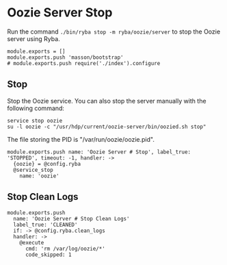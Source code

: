 
# Oozie Server Stop

Run the command `./bin/ryba stop -m ryba/oozie/server` to stop the Oozie
server using Ryba.

    module.exports = []
    module.exports.push 'masson/bootstrap'
    # module.exports.push require('./index').configure

## Stop

Stop the Oozie service. You can also stop the server manually with the
following command:

```
service stop oozie
su -l oozie -c "/usr/hdp/current/oozie-server/bin/oozied.sh stop"
```

The file storing the PID is "/var/run/oozie/oozie.pid".

    module.exports.push name: 'Oozie Server # Stop', label_true: 'STOPPED', timeout: -1, handler: ->
      {oozie} = @config.ryba
      @service_stop
        name: 'oozie'

## Stop Clean Logs

    module.exports.push
      name: 'Oozie Server # Stop Clean Logs'
      label_true: 'CLEANED'
      if: -> @config.ryba.clean_logs
      handler: ->
        @execute
          cmd: 'rm /var/log/oozie/*'
          code_skipped: 1

